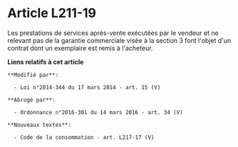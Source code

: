 # Article L211-19

Les prestations de services après-vente exécutées par le vendeur et ne relevant pas de la garantie commerciale visée à la
section 3 font l'objet d'un contrat dont un exemplaire est remis à l'acheteur.

**Liens relatifs à cet article**

	**Modifié par**:

	  - Loi n°2014-344 du 17 mars 2014 - art. 15 (V)

	**Abrogé par**:

	  - Ordonnance n°2016-301 du 14 mars 2016 - art. 34 (V)

	**Nouveaux textes**:

	  - Code de la consommation - art. L217-17 (V)
